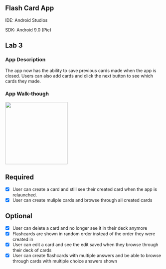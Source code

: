## Flash Card App
IDE: Android Studios

SDK: Android 9.0 (Pie)


## Lab 3

### App Description
The app now has the ability to save previous cards made when the app is closed. Users can also add cards and click the next button to see which cards they made. 

### App Walk-though
<img src="https://github.com/kimberly-kao/Flashcard/blob/master/Lab3.gif" width=200><br>

## Required
- [x] User can create a card and still see their created card when the app is relaunched.
- [x] User can create muliple cards and browse through all created cards

## Optional
- [x] User can delete a card and no longer see it in their deck anymore
- [x] Flashcards are shown in random order instead of the order they were created in
- [x] User can edit a card and see the edit saved when they browse through their deck of cards
- [x] User can create flashcards with multiple answers and be able to browse through cards with multiple choice answers shown
